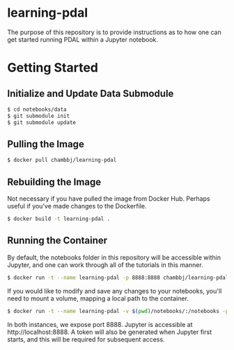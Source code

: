 # learning-pdal

The purpose of this repository is to provide instructions as to how one can get started running PDAL within a Jupyter notebook.

# Getting Started

## Initialize and Update Data Submodule

```bash
$ cd notebooks/data
$ git submodule init
$ git submodule update
```

## Pulling the Image

```bash
$ docker pull chambbj/learning-pdal
```

## Rebuilding the Image

Not necessary if you have pulled the image from Docker Hub. Perhaps useful if you've made changes to the Dockerfile.

```bash
$ docker build -t learning-pdal .
```

## Running the Container

By default, the notebooks folder in this repository will be accessible within Jupyter, and one can work through all of the tutorials in this manner.

```bash
$ docker run -t --name learning-pdal -p 8888:8888 chambbj/learning-pdal
```

If you would like to modify and save any changes to your notebooks, you'll need to mount a volume, mapping a local path to the container.

```bash
$ docker run -t --name learning-pdal -v $(pwd)/notebooks/:/notebooks -p 8888:8888 chambbj/learning-pdal
```

In both instances, we expose port 8888. Jupyter is accessible at http://localhost:8888. A token will also be generated when Jupyter first starts, and this will be required for subsequent access.
